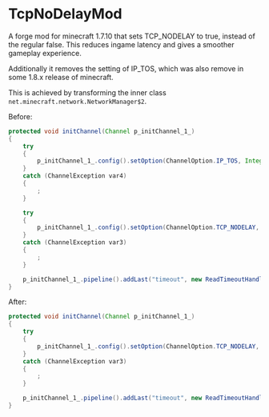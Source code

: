 # TcpNoDelayMod

A forge mod for minecraft 1.7.10 that sets TCP_NODELAY to true, instead of the regular false. This reduces ingame latency and gives a smoother gameplay experience.

Additionally it removes the setting of IP_TOS, which was also remove in some 1.8.x release of minecraft.

This is achieved by transforming the inner class `net.minecraft.network.NetworkManager$2`.

Before:
```java
protected void initChannel(Channel p_initChannel_1_)
{
    try
    {
        p_initChannel_1_.config().setOption(ChannelOption.IP_TOS, Integer.valueOf(24));
    }
    catch (ChannelException var4)
    {
        ;
    }

    try
    {
        p_initChannel_1_.config().setOption(ChannelOption.TCP_NODELAY, Boolean.valueOf(false));
    }
    catch (ChannelException var3)
    {
        ;
    }

    p_initChannel_1_.pipeline().addLast("timeout", new ReadTimeoutHandler(20)).addLast("splitter", new MessageDeserializer2()).addLast("decoder", new MessageDeserializer(NetworkManager.field_152462_h)).addLast("prepender", new MessageSerializer2()).addLast("encoder", new MessageSerializer(NetworkManager.field_152462_h)).addLast("packet_handler", var2);
}
```

After:
```java
protected void initChannel(Channel p_initChannel_1_)
{
    try
    {
        p_initChannel_1_.config().setOption(ChannelOption.TCP_NODELAY, Boolean.valueOf(true));
    }
    catch (ChannelException var3)
    {
        ;
    }

    p_initChannel_1_.pipeline().addLast("timeout", new ReadTimeoutHandler(20)).addLast("splitter", new MessageDeserializer2()).addLast("decoder", new MessageDeserializer(NetworkManager.field_152462_h)).addLast("prepender", new MessageSerializer2()).addLast("encoder", new MessageSerializer(NetworkManager.field_152462_h)).addLast("packet_handler", var2);
}
```
